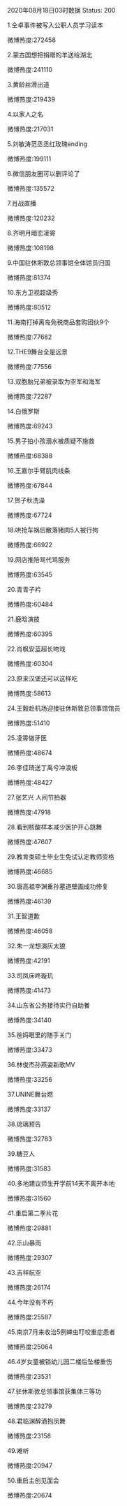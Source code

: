 2020年08月18日03时数据
Status: 200

1.仝卓事件被写入公职人员学习读本

微博热度:272458

2.蒙古国想把捐赠的羊送给湖北

微博热度:241110

3.黄龄丝滑出道

微博热度:219439

4.以家人之名

微博热度:217031

5.刘敏涛范丞丞红玫瑰ending

微博热度:199111

6.微信朋友圈可以删评论了

微博热度:135572

7.肖战直播

微博热度:120232

8.齐明月暗恋凌霄

微博热度:108198

9.中国驻休斯敦总领事馆全体馆员归国

微博热度:81374

10.东方卫视超级秀

微博热度:80512

11.海南打掉离岛免税商品套购团伙9个

微博热度:77682

12.THE9舞台全是远景

微博热度:77556

13.双胞胎兄弟被录取为空军和海军

微博热度:72287

14.白俄罗斯

微博热度:69243

15.男子拍小孩溺水被质疑不施救

微博热度:68388

16.王嘉尔手臂肌肉线条

微博热度:67844

17.贺子秋洗澡

微博热度:67724

18.哄抢车祸后散落猪肉5人被行拘

微博热度:66922

19.网店推陪骂代骂服务

微博热度:63545

20.青青子衿

微博热度:60484

21.鹿晗演技

微博热度:60395

22.肖枫安蓝超长吻戏

微博热度:60304

23.原来汉堡还可以这样吃

微博热度:58613

24.王毅赴机场迎接驻休斯敦总领事馆馆员

微博热度:51410

25.凌霄做牙医

微博热度:48674

26.李佳琦送丁禹兮冲浪板

微博热度:48427

27.张艺兴 人间节拍器

微博热度:47918

28.看到核酸样本减少医护开心跳舞

微博热度:47607

29.教育类硕士毕业生免试认定教师资格

微博热度:46685

30.唐高祖李渊重孙墓道壁画成功修复

微博热度:46139

31.王智道歉

微博热度:46058

32.朱一龙想演灰太狼

微博热度:42191

33.司凤床咚璇玑

微博热度:41473

34.山东省公务接待实行自助餐

微博热度:34140

35.爸妈眼里的随手关门

微博热度:33473

36.林俊杰孙燕姿新歌MV

微博热度:33256

37.UNINE舞台燃

微博热度:33137

38.琉璃预告

微博热度:32783

39.糖豆人

微博热度:31583

40.多地建议师生开学前14天不离开本地

微博热度:31560

41.重启第二季片花

微博热度:29881

42.乐山暴雨

微博热度:29307

43.吉祥航空

微博热度:26174

44.今年没有不朽

微博热度:25587

45.南京7月来收治5例蜱虫叮咬重症患者

微博热度:25064

46.4岁女童被锁幼儿园二楼后坠楼重伤

微博热度:23531

47.驻休斯敦总领事馆获集体三等功

微博热度:23279

48.君临渊醉酒抱凤舞

微博热度:23158

49.难听

微博热度:20947

50.重启主创见面会

微博热度:20674

